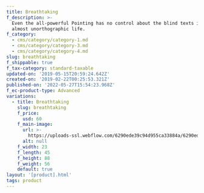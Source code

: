 ```yaml
---
title: Breathtaking
f_description: >-
  Even the all-powerful Pointing has no control about the blind texts it is an
  almost unorthographic life.
f_category:
  - cms/category/category-1.md
  - cms/category/category-3.md
  - cms/category/category-4.md
slug: breathtaking
f_shippable: true
f_tax-category: standard-taxable
updated-on: '2019-05-15T20:59:24.642Z'
created-on: '2019-02-22T00:25:53.321Z'
published-on: '2022-05-27T15:54:23.968Z'
f_ec-product-type: Advanced
variations:
  - title: Breathtaking
    slug: breathtaking
    f_price:
      usd: 60
    f_main-image:
      url: >-
        https://uploads-ssl.webflow.com/6290ede39c94d955ca33884a/6290ede39c94d942a53388c7_store-item-2.jpg
      alt: null
    f_width: 23
    f_length: 45
    f_height: 88
    f_weight: 56
    default: true
layout: '[product].html'
tags: product
---
```



